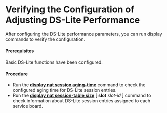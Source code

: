 Verifying the Configuration of Adjusting DS-Lite Performance
============================================================

After configuring the DS-Lite performance parameters, you can run display commands to verify the configuration.

#### Prerequisites

Basic DS-Lite functions have been configured.


#### Procedure

* Run the [**display nat session aging-time**](cmdqueryname=display+nat+session+aging-time) command to check the configured aging time for DS-Lite session entries.
* Run the [**display nat session-table size**](cmdqueryname=display+nat+session-table+size) [ **slot** *slot-id* ] command to check information about DS-Lite session entries assigned to each service board.